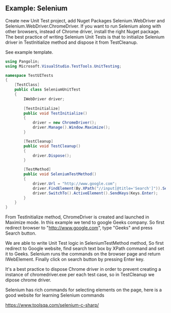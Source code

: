 ## Example: Selenium

Create new Unit Test project, add Nuget Packages Selenium.WebDriver and Selenium.WebDriver.ChromeDriver. If you want to run Selenium along with other browsers, instead of Chrome driver, install the right Nuget package.
The best practice of writing Selenium Unit Tests is that to initialize Selenium driver in TestInitialize method and dispose it from TestCleanup.

See example template.



```C#
using Pangolin;
using Microsoft.VisualStudio.TestTools.UnitTesting;

namespace TestUITests
{
    [TestClass]
    public class SeleniumUnitTest
    {
        IWebDriver driver;
        
        [TestInitialize]
        public void TestInitialize()
        {
            driver = new ChromeDriver();
            driver.Manage().Window.Maximize();
        }

        [TestCleanup]
        public void TestCleanup()
        {
            driver.Dispose();
        }

        [TestMethod]
        public void SeleniumTestMethod()
        {
            driver.Url = "http://www.google.com";
            driver.FindElement(By.XPath("//input[@title='Search']")).SendKeys("Geeks");
            driver.SwitchTo().ActiveElement().SendKeys(Keys.Enter);
        }
    }
}

```



From TestInitialize method, ChromeDriver is created and launched in Maximize mode. In this example we tend to google Geeks company. So first redirect browser to "http://www.google.com", type "Geeks" and press Search button. 

We are able to write Unit Test logic in SeleniumTestMethod method, So first redirect to Google website, find search text box by XPath command and set it to Geeks. Selenium runs the commands on the browser page and return IWebElement. Finally click on search button by pressing Enter key.

It's a best practice to dispose Chrome driver in order to prevent creating a instance of chromedriver.exe per each test case, so in TestCleanup we dipose chrome driver.

Selenium has rich commands for selecting elements on the page, here is a good website for learning Selenium commands

https://www.toolsqa.com/selenium-c-sharp/